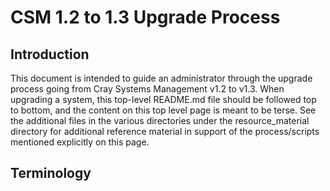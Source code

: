 # CSM 1.2 to 1.3 Upgrade Process

## Introduction

This document is intended to guide an administrator through the upgrade process going from Cray Systems Management v1.2 to v1.3. When upgrading a system, this top-level README.md file should be followed top to bottom, and the content on this top level page is meant to be terse. See the additional files in the various directories under the resource_material directory for additional reference material in support of the process/scripts mentioned explicitly on this page.

## Terminology


